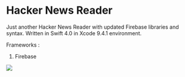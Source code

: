 # Hacker News Reader
Just another Hacker News Reader with updated Firebase libraries and syntax. Written in Swift 4.0 in Xcode 9.4.1 environment. 

Frameworks :
1. Firebase

![](https://i.imgrpost.com/imgr/2018/09/19/final.jpg) 
